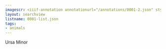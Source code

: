 ```yaml
---
imagescr: <iiif-annotation annotationurl="/annotations/0001-2.json" styling="image_only:true"></iiif-annotation>
layout: searchview
listname: 0001-list.json
tags:
- animals
---
```

Ursa Minor